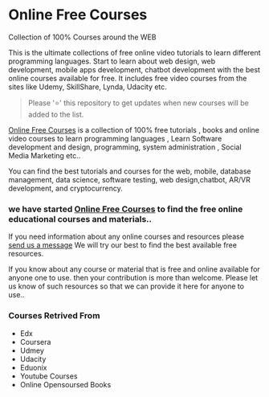 # Online Free Courses
Collection of 100% Courses around the WEB

This is the ultimate collections of free online video tutorials to learn different programming languages. Start to learn about web design, web development, mobile apps development, chatbot development with the best online courses available for free. It includes free video courses from the sites like Udemy, SkillShare, Lynda, Udacity etc.


> Please '⭐' this repository to get updates when new courses will be added to the list.


[Online Free Courses](https://learnfreecourses.com) is a collection of 100% free tutorials , books and online video courses to learn programming languages , Learn Software development and design, programming, system administration , Social Media Marketing etc..

You can find the best tutorials and courses for the web, mobile, database management, data science, software testing, web design,chatbot, AR/VR development, and cryptocurrency.


### we have started [Online Free Courses](https://learnfreecourses.com) to find the free online educational courses and materials.. 

If you need information about any online courses and resources please [send us a message](https://www.learnfreecourses.com/p/contact.html) We will try our best to find the best available free resources.  

If you know about any course or material that is free and online available for anyone one to use. then your contribution is more than welcome. Please let us know of such resources so that we can provide it here for anyone to use..

### Courses Retrived From

* Edx
* Coursera
* Udmey
* Udacity 
* Eduonix
* Youtube Courses
* Online Opensoursed Books
